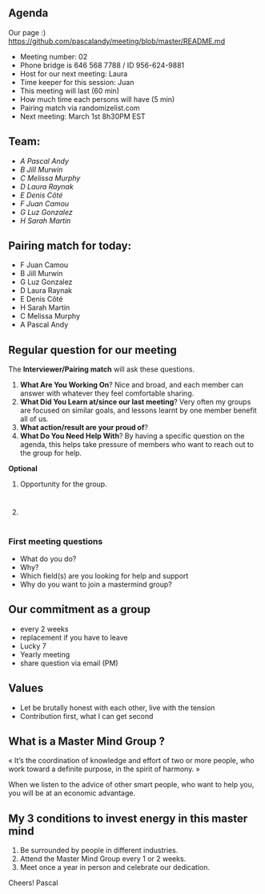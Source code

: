 ## Agenda

Our page :)<br>
https://github.com/pascalandy/meeting/blob/master/README.md

- Meeting number: 02
- Phone bridge is 646 568 7788 / ID 956-624-9881
- Host for our next meeting: Laura
- Time keeper for this session: Juan
- This meeting will last (60 min)
- How much time each persons will have (5 min)
- Pairing match via randomizelist.com
- Next meeting: March 1st 8h30PM EST

## Team:

- *A Pascal Andy*
- *B Jill Murwin*
- *C Melissa Murphy*
- *D Laura Raynak*
- *E Denis Côté*
- *F Juan Camou*
- *G Luz Gonzalez*
- *H Sarah Martin*

## Pairing match for today:

- F Juan Camou
- B Jill Murwin
- G Luz Gonzalez
- D Laura Raynak
- E Denis Côté
- H Sarah Martin
- C Melissa Murphy
- A Pascal Andy

## Regular question for our meeting

The **Interviewer/Pairing match** will ask these questions.

1. **What Are You Working On**? Nice and broad, and each member can answer with whatever they feel comfortable sharing.
2. **What Did You Learn at/since our last meeting**? Very often my groups are focused on similar goals, and lessons learnt by one member benefit all of us.
3. **What action/result are your proud of**?
4. **What Do You Need Help With**? By having a specific question on the agenda, this helps take pressure of members who want to reach out to the group for help.

**Optional**

1. Opportunity for the group.
2. #

### First meeting questions

- What do you do?
- Why?
- Which field(s) are you looking for help and support
- Why do you want to join a mastermind group?

## Our commitment as a group
- every 2 weeks
- replacement if you have to leave
- Lucky 7
- Yearly meeting
- share question via email (PM)

## Values
- Let be brutally honest with each other, live with the tension
- Contribution first, what I can get second

## What is a Master Mind Group ? 
« It’s the coordination of knowledge and effort of two or more people, who work toward a definite purpose, in the spirit of harmony. »

When we listen to the advice of other smart people, who want to help you, you will be at an economic advantage.

## My 3 conditions to invest energy in this master mind
1. Be surrounded by people in different industries.
2. Attend the Master Mind Group every 1 or 2 weeks.
3. Meet once a year in person and celebrate our dedication.

Cheers!
Pascal
